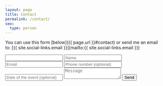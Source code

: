 ```yaml
---
layout: page
title: Contact
permalink: /contact/
seo:
  type: person
---
```


You can use this form [below]({{ page.url }}#contact) or send me an email to: [{{ site.social-links.email }}](mailto:{{ site.social-links.email }})
<br/>
<form id="gform" class="contact-form" action="https://script.google.com/macros/s/AKfycbyBhqS3oy0K6qYzFxR7XuKOY8FKglotc-kjtKEYu7fK4W0JpUhR/exec" method="POST">
  <input id="honeypot" type="text" name="honeypot" value="" />
  <input type="text" name="name" placeholder="Name" maxlength="50" required>
  <input type="email" name="email" placeholder="Email" maxlength="254" required>
  <input type="tel" name="telNo" placeholder="Phone number (optional)" maxlength="20">
  <input type="text" onfocus="(this.type='date')" name="date" placeholder="Date of the event (optional)">
  <textarea name="message" placeholder="Message" maxlength="400" required></textarea>
  <input class="w3-button w3-right w3-border" type="submit" value="Send">
</form>
<div style="display:none;" id="thankyou_message">
  <h3>Thank you for contacting me!
    I will get back to you soon!</h3>
</div>
<script data-cfasync="false" type="text/javascript" src="{{ site.baseurl }}{% link /assets/vendor/form-submission-handler.js %}"></script>
